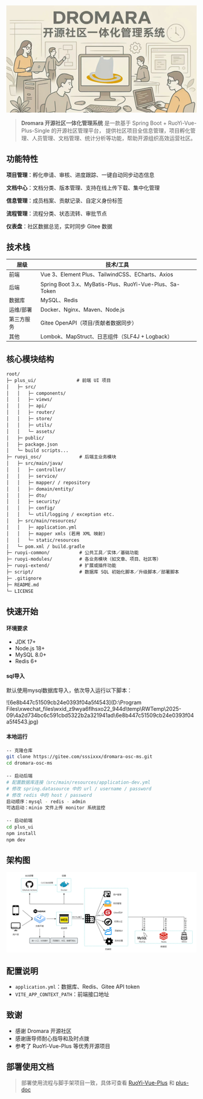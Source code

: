 ![顶部封面](plus-ui/public/readme_pic.jpg)

> **Dromara 开源社区一体化管理系统** 是一款基于 Spring Boot + RuoYi-Vue-Plus-Single 的开源社区管理平台，
>  提供社区项目全信息管理，项目孵化管理、人员管理、文档管理、统计分析等功能，帮助开源组织高效运营社区。

## 功能特性

**项目管理**：孵化申请、审核、进度跟踪、一键自动同步动态信息

**文档中心**：文档分类、版本管理、支持在线上传下载、集中化管理

**信息管理**：成员档案、贡献记录、自定义身份标签

**流程管理**：流程分类、状态流转、审批节点

**仪表盘**：社区数据总览，实时同步 Gitee 数据

## 技术栈

| 层级       | 技术/工具                                               |
| ---------- | ------------------------------------------------------- |
| 前端       | Vue 3、Element Plus、TailwindCSS、ECharts、Axios        |
| 后端       | Spring Boot 3.x、MyBatis-Plus、RuoYi-Vue-Plus、Sa-Token |
| 数据库     | MySQL、Redis                                            |
| 运维/部署  | Docker、Nginx、Maven、Node.js                           |
| 第三方服务 | Gitee OpenAPI（项目/贡献者数据同步）                    |
| 其他       | Lombok、MapStruct、日志组件（SLF4J + Logback）          |

## 核心模块结构

```asp
root/
├─ plus_ui/               # 前端 UI 项目
│   ├─ src/
│   │   ├─ components/
│   │   ├─ views/
│   │   ├─ api/
│   │   ├─ router/
│   │   ├─ store/
│   │   ├─ utils/
│   │   └─ assets/
│   ├─ public/
│   ├─ package.json
│   └─ build scripts...
├─ ruoyi_osc/              # 后端主业务模块
│   ├─ src/main/java/
│   │   ├─ controller/
│   │   ├─ service/
│   │   ├─ mapper/ / repository
│   │   ├─ domain/entity/
│   │   ├─ dto/
│   │   ├─ security/
│   │   ├─ config/
│   │   └─ util/logging / exception etc.
│   ├─ src/main/resources/
│   │   ├─ application.yml
│   │   ├─ mapper xmls (若用 XML 映射)
│   │   └─ static/resources
│   └─ pom.xml / build.gradle
├─ ruoyi-common/           # 公共工具／实体／基础功能
├─ ruoyi-modules/          # 各业务模块（如文章、项目、社区等）
├─ ruoyi-extend/           # 扩展或插件功能
├─ script/                 # 数据库 SQL 初始化脚本／升级脚本／部署脚本
├─ .gitignore
├─ README.md
└─ LICENSE
```

## 快速开始

#### 环境要求

- JDK 17+
- Node.js 18+
- MySQL 8.0+
- Redis 6+

#### sql导入

默认使用mysql数据库导入，依次导入运行以下脚本：

   ![6e8b447c51509cb24e0393f04a5f4543](D:\Program Files\xwechat_files\wxid_z9wya6flhsxo22_944d\temp\RWTemp\2025-09\4a2d734bc6c591cbd5322b2a321941ad\6e8b447c51509cb24e0393f04a5f4543.jpg)

#### 本地运行

```bash
-- 克隆仓库
git clone https://gitee.com/sssixxx/dromara-osc-ms.git
cd dromara-osc-ms

-- 启动后端
# 配置数据库连接（src/main/resources/application-dev.yml 
# 修改 spring.datasource 中的 url / username / password
# 修改 redis 中的 host / password
启动顺序：mysql - redis - admin 
可选启动：minio 文件上传 monitor 系统监控

-- 启动前端
cd plus_ui
npm install
npm dev
```

## 架构图

![架构图](plus-ui/public/arc_pic.png)

## 配置说明

- `application.yml`：数据库、Redis、Gitee API token
- `VITE_APP_CONTEXT_PATH`：前端接口地址

## 致谢

- 感谢 Dromara 开源社区
- 感谢唐导师耐心指导和及时点拨
- 参考了 RuoYi-Vue-Plus 等优秀开源项目

## 部署使用文档

> 部署使用流程与脚手架项目一致，具体可查看 [RuoYi-Vue-Plus](https://gitee.com/dromara/RuoYi-Vue-Plus) 和 [plus-doc](https://plus-doc.dromara.org)



